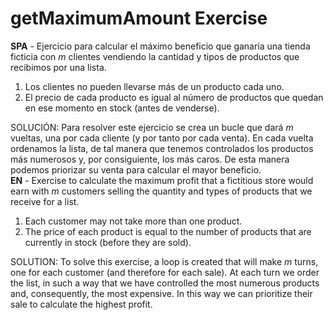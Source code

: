 # getMaximumAmount Exercise

**SPA** - Ejercicio para calcular el máximo beneficio que ganaría una tienda ficticia con *m* clientes vendiendo la cantidad y tipos de productos que recibimos por una lista.
1. Los clientes no pueden llevarse más de un producto cada uno.
2. El precio de cada producto es igual al número de productos que quedan en ese momento en stock (antes de venderse).

SOLUCIÓN: Para resolver este ejercicio se crea un bucle que dará *m* vueltas, una por cada cliente (y por tanto por cada venta). En cada vuelta ordenamos la lista, de tal manera que tenemos controlados los productos más numerosos y, por consiguiente, los más caros. De esta manera podemos priorizar su venta para calcular el mayor beneficio.
<br>
**EN** - Exercise to calculate the maximum profit that a fictitious store would earn with *m* customers selling the quantity and types of products that we receive for a list.
1. Each customer may not take more than one product.
2. The price of each product is equal to the number of products that are currently in stock (before they are sold).

SOLUTION: To solve this exercise, a loop is created that will make *m* turns, one for each customer (and therefore for each sale). At each turn we order the list, in such a way that we have controlled the most numerous products and, consequently, the most expensive. In this way we can prioritize their sale to calculate the highest profit.
